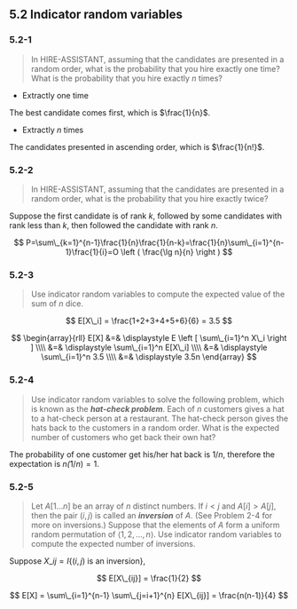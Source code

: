 ## 5.2 Indicator random variables

### 5.2-1

> In HIRE-ASSISTANT, assuming that the candidates are presented in a random order, what is the probability that you hire exactly one time? What is the probability that you hire exactly $n$ times?

* Extractly one time

The best candidate comes first, which is $\frac{1}{n}$.

* Extractly $n$ times

The candidates presented in ascending order, which is $\frac{1}{n!}$.

### 5.2-2

> In HIRE-ASSISTANT, assuming that the candidates are presented in a random order, what is the probability that you hire exactly twice?

Suppose the first candidate is of rank $k$, followed by some candidates with rank less than $k$, then followed the candidate with rank $n$.

$$
P=\sum\_{k=1}^{n-1}\frac{1}{n}\frac{1}{n-k}=\frac{1}{n}\sum\_{i=1}^{n-1}\frac{1}{i}=O \left ( \frac{\lg n}{n} \right )
$$

### 5.2-3

> Use indicator random variables to compute the expected value of the sum of $n$ dice.

$$
E[X\_i] = \frac{1+2+3+4+5+6}{6} = 3.5
$$

$$
\begin{array}{rll}
E[X] &=& \displaystyle E \left [ \sum\_{i=1}^n X\_i \right ] \\\\
&=& \displaystyle \sum\_{i=1}^n E[X\_i] \\\\
&=& \displaystyle \sum\_{i=1}^n 3.5 \\\\
&=& \displaystyle 3.5n
\end{array}
$$

### 5.2-4

> Use indicator random variables to solve the following problem, which is known as the __*hat-check problem*__. Each of $n$ customers gives a hat to a hat-check person at a restaurant. The hat-check person gives the hats back to the customers in a random order. What is the expected number of customers who get back their own hat?

The probability of one customer get his/her hat back is $1/n$, therefore the expectation is $n \dot (1/n) = 1$.

### 5.2-5

> Let $A[1 \dots n]$ be an array of $n$ distinct numbers. If $i < j$ and $A[i] > A[j]$, then the pair $(i,j)$ is called an __*inversion*__ of $A$. (See Problem 2-4 for more on inversions.) Suppose that the elements of $A$ form a uniform random permutation of $\left \langle 1, 2, \dots, n \right \rangle$. Use indicator random variables to compute the expected number of
inversions.

Suppose $X\_{ij} = I\{(i, j) \text{ is an inversion}\}$,

$$
E[X\_{ij}] = \frac{1}{2}
$$

$$
E[X] = \sum\_{i=1}^{n-1} \sum\_{j=i+1}^{n} E[X\_{ij}]
= \frac{n(n-1)}{4}
$$
